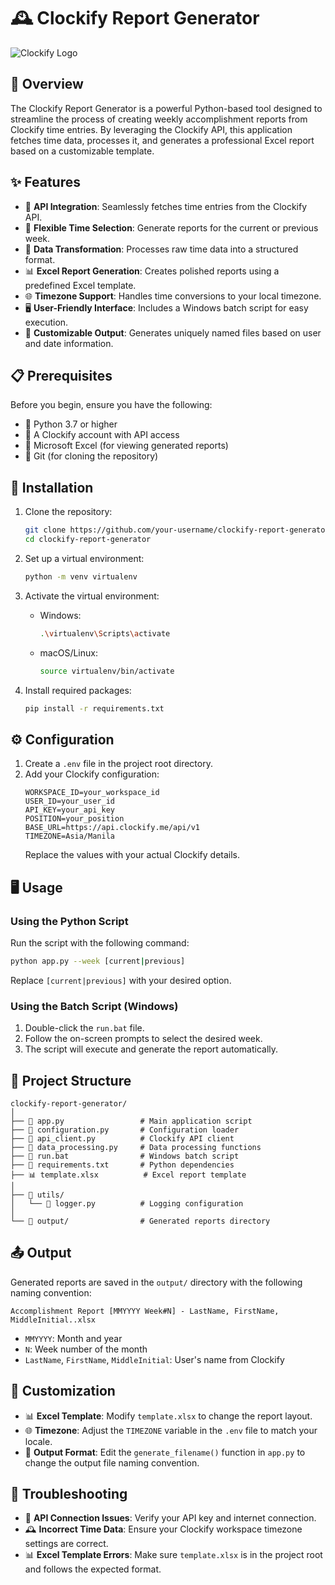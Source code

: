 # 🕰️ Clockify Report Generator

![Clockify Logo](https://clockify.me/assets/images/clockify-logo.png)

## 🌟 Overview

The Clockify Report Generator is a powerful Python-based tool designed to streamline the process of creating weekly accomplishment reports from Clockify time entries. By leveraging the Clockify API, this application fetches time data, processes it, and generates a professional Excel report based on a customizable template.

## ✨ Features

- 🔗 **API Integration**: Seamlessly fetches time entries from the Clockify API.
- 📅 **Flexible Time Selection**: Generate reports for the current or previous week.
- 🔄 **Data Transformation**: Processes raw time data into a structured format.
- 📊 **Excel Report Generation**: Creates polished reports using a predefined Excel template.
- 🌐 **Timezone Support**: Handles time conversions to your local timezone.
- 🖥️ **User-Friendly Interface**: Includes a Windows batch script for easy execution.
- 🎨 **Customizable Output**: Generates uniquely named files based on user and date information.

## 📋 Prerequisites

Before you begin, ensure you have the following:

- 🐍 Python 3.7 or higher
- 🔑 A Clockify account with API access
- 📘 Microsoft Excel (for viewing generated reports)
- 🐙 Git (for cloning the repository)

## 🚀 Installation

1. Clone the repository:
   ```bash
   git clone https://github.com/your-username/clockify-report-generator.git
   cd clockify-report-generator
   ```

2. Set up a virtual environment:
   ```bash
   python -m venv virtualenv
   ```

3. Activate the virtual environment:
   - Windows:
     ```bash
     .\virtualenv\Scripts\activate
     ```
   - macOS/Linux:
     ```bash
     source virtualenv/bin/activate
     ```

4. Install required packages:
   ```bash
   pip install -r requirements.txt
   ```

## ⚙️ Configuration

1. Create a `.env` file in the project root directory.
2. Add your Clockify configuration:
   ```
   WORKSPACE_ID=your_workspace_id
   USER_ID=your_user_id
   API_KEY=your_api_key
   POSITION=your_position
   BASE_URL=https://api.clockify.me/api/v1
   TIMEZONE=Asia/Manila
   ```
   Replace the values with your actual Clockify details.

## 🖥️ Usage

### Using the Python Script

Run the script with the following command:

```bash
python app.py --week [current|previous]
```

Replace `[current|previous]` with your desired option.

### Using the Batch Script (Windows)

1. Double-click the `run.bat` file.
2. Follow the on-screen prompts to select the desired week.
3. The script will execute and generate the report automatically.

## 📁 Project Structure

```
clockify-report-generator/
│
├── 📜 app.py                 # Main application script
├── 📜 configuration.py       # Configuration loader
├── 📜 api_client.py          # Clockify API client
├── 📜 data_processing.py     # Data processing functions
├── 📜 run.bat                # Windows batch script
├── 📜 requirements.txt       # Python dependencies
├── 📊 template.xlsx          # Excel report template
│
├── 📁 utils/
│   └── 📜 logger.py          # Logging configuration
│
└── 📁 output/                # Generated reports directory
```

## 📤 Output

Generated reports are saved in the `output/` directory with the following naming convention:

```
Accomplishment Report [MMYYYY Week#N] - LastName, FirstName, MiddleInitial..xlsx
```

- `MMYYYY`: Month and year
- `N`: Week number of the month
- `LastName`, `FirstName`, `MiddleInitial`: User's name from Clockify

## 🎨 Customization

- 📊 **Excel Template**: Modify `template.xlsx` to change the report layout.
- 🌐 **Timezone**: Adjust the `TIMEZONE` variable in the `.env` file to match your locale.
- 📝 **Output Format**: Edit the `generate_filename()` function in `app.py` to change the output file naming convention.

## 🔧 Troubleshooting

- 🔌 **API Connection Issues**: Verify your API key and internet connection.
- 🕰️ **Incorrect Time Data**: Ensure your Clockify workspace timezone settings are correct.
- 📊 **Excel Template Errors**: Make sure `template.xlsx` is in the project root and follows the expected format.
